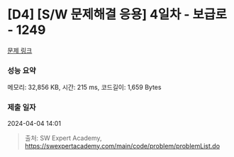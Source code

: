 # [D4] [S/W 문제해결 응용] 4일차 - 보급로 - 1249 

[문제 링크](https://swexpertacademy.com/main/code/problem/problemDetail.do?contestProbId=AV15QRX6APsCFAYD) 

### 성능 요약

메모리: 32,856 KB, 시간: 215 ms, 코드길이: 1,659 Bytes

### 제출 일자

2024-04-04 14:01



> 출처: SW Expert Academy, https://swexpertacademy.com/main/code/problem/problemList.do